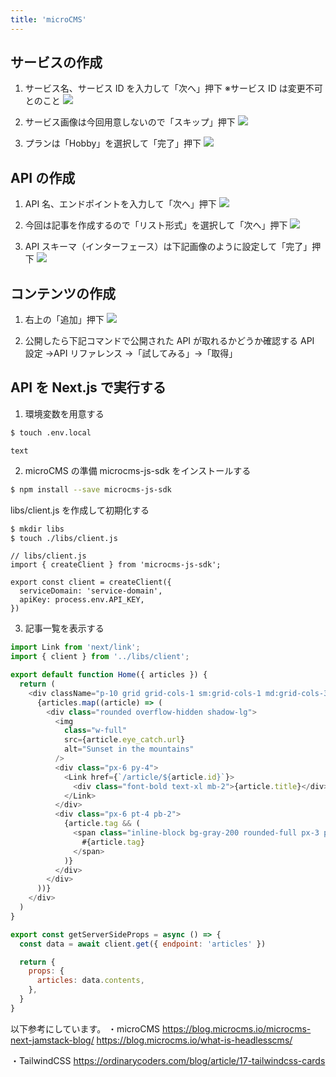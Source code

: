 ```yaml
---
title: 'microCMS'
---
```


## サービスの作成

1. サービス名、サービス ID を入力して「次へ」押下
   ※サービス ID は変更不可とのこと
   ![](https://storage.googleapis.com/zenn-user-upload/c8fbc8a8d5b7-20211223.png)

2. サービス画像は今回用意しないので「スキップ」押下
   ![](https://storage.googleapis.com/zenn-user-upload/79c9f25192bf-20211223.png)

3. プランは「Hobby」を選択して「完了」押下
   ![](https://storage.googleapis.com/zenn-user-upload/9c44ae03e1c0-20211223.png)

## API の作成

1. API 名、エンドポイントを入力して「次へ」押下
   ![](https://storage.googleapis.com/zenn-user-upload/772286c638d5-20211223.png)

2. 今回は記事を作成するので「リスト形式」を選択して「次へ」押下
   ![](https://storage.googleapis.com/zenn-user-upload/f99261c6cbbb-20211223.png)

3. API スキーマ（インターフェース）は下記画像のように設定して「完了」押下
   ![](https://storage.googleapis.com/zenn-user-upload/a75cc730abe8-20211223.png)

## コンテンツの作成

1. 右上の「追加」押下
   ![](https://storage.googleapis.com/zenn-user-upload/3a02f8ffbfb6-20211223.png)

2. 公開したら下記コマンドで公開された API が取れるかどうか確認する
   API 設定 →API リファレンス →「試してみる」→「取得」

## API を Next.js で実行する

1. 環境変数を用意する

```sh
$ touch .env.local
```

```js:.env.local
text
```

2. microCMS の準備
   microcms-js-sdk をインストールする

```sh
$ npm install --save microcms-js-sdk
```

libs/client.js を作成して初期化する

```sh
$ mkdir libs
$ touch ./libs/client.js
```

```js: libs/client.js
// libs/client.js
import { createClient } from 'microcms-js-sdk';

export const client = createClient({
  serviceDomain: 'service-domain',
  apiKey: process.env.API_KEY,
})
```

3. 記事一覧を表示する

```jsx:pages/index.js
import Link from 'next/link';
import { client } from '../libs/client';

export default function Home({ articles }) {
  return (
    <div className="p-10 grid grid-cols-1 sm:grid-cols-1 md:grid-cols-3 lg:grid-cols-3 xl:grid-cols-3 gap-5">
      {articles.map((article) => (
        <div class="rounded overflow-hidden shadow-lg">
          <img
            class="w-full"
            src={article.eye_catch.url}
            alt="Sunset in the mountains"
          />
          <div class="px-6 py-4">
            <Link href={`/article/${article.id}`}>
              <div class="font-bold text-xl mb-2">{article.title}</div>
            </Link>
          </div>
          <div class="px-6 pt-4 pb-2">
            {article.tag && (
              <span class="inline-block bg-gray-200 rounded-full px-3 py-1 text-sm font-semibold text-gray-700 mr-2 mb-2">
                #{article.tag}
              </span>
            )}
          </div>
        </div>
      ))}
    </div>
  )
}

export const getServerSideProps = async () => {
  const data = await client.get({ endpoint: 'articles' })

  return {
    props: {
      articles: data.contents,
    },
  }
}
```

以下参考にしています。
・microCMS
https://blog.microcms.io/microcms-next-jamstack-blog/
https://blog.microcms.io/what-is-headlesscms/

・TailwindCSS
https://ordinarycoders.com/blog/article/17-tailwindcss-cards